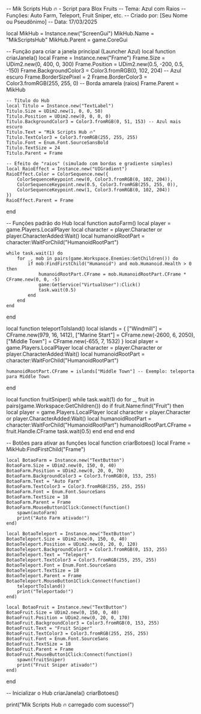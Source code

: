 -- Mik Scripts Hub 🔥 - Script para Blox Fruits
-- Tema: Azul com Raios
-- Funções: Auto Farm, Teleport, Fruit Sniper, etc.
-- Criado por: [Seu Nome ou Pseudônimo]
-- Data: 17/03/2025

local MikHub = Instance.new("ScreenGui")
MikHub.Name = "MikScriptsHub"
MikHub.Parent = game.CoreGui

-- Função para criar a janela principal (Launcher Azul)
local function criarJanela()
    local Frame = Instance.new("Frame")
    Frame.Size = UDim2.new(0, 400, 0, 300)
    Frame.Position = UDim2.new(0.5, -200, 0.5, -150)
    Frame.BackgroundColor3 = Color3.fromRGB(0, 102, 204) -- Azul escuro
    Frame.BorderSizePixel = 2
    Frame.BorderColor3 = Color3.fromRGB(255, 255, 0) -- Borda amarela (raios)
    Frame.Parent = MikHub
    
    -- Título do Hub
    local Titulo = Instance.new("TextLabel")
    Titulo.Size = UDim2.new(1, 0, 0, 50)
    Titulo.Position = UDim2.new(0, 0, 0, 0)
    Titulo.BackgroundColor3 = Color3.fromRGB(0, 51, 153) -- Azul mais escuro
    Titulo.Text = "Mik Scripts Hub 🔥"
    Titulo.TextColor3 = Color3.fromRGB(255, 255, 255)
    Titulo.Font = Enum.Font.SourceSansBold
    Titulo.TextSize = 24
    Titulo.Parent = Frame
    
    -- Efeito de "raios" (simulado com bordas e gradiente simples)
    local RaioEffect = Instance.new("UIGradient")
    RaioEffect.Color = ColorSequence.new({
        ColorSequenceKeypoint.new(0, Color3.fromRGB(0, 102, 204)),
        ColorSequenceKeypoint.new(0.5, Color3.fromRGB(255, 255, 0)),
        ColorSequenceKeypoint.new(1, Color3.fromRGB(0, 102, 204))
    })
    RaioEffect.Parent = Frame
end

-- Funções padrão do Hub
local function autoFarm()
    local player = game.Players.LocalPlayer
    local character = player.Character or player.CharacterAdded:Wait()
    local humanoidRootPart = character:WaitForChild("HumanoidRootPart")
    
    while task.wait(1) do
        for _, mob in pairs(game.Workspace.Enemies:GetChildren()) do
            if mob:FindFirstChild("Humanoid") and mob.Humanoid.Health > 0 then
                humanoidRootPart.CFrame = mob.HumanoidRootPart.CFrame * CFrame.new(0, 0, -5)
                game:GetService("VirtualUser"):Click()
                task.wait(0.5)
            end
        end
    end
end

local function teleportToIsland()
    local islands = {
        ["Windmill"] = CFrame.new(979, 16, 1412),
        ["Marine Start"] = CFrame.new(-2600, 6, 2050),
        ["Middle Town"] = CFrame.new(-655, 7, 1532)
    }
    local player = game.Players.LocalPlayer
    local character = player.Character or player.CharacterAdded:Wait()
    local humanoidRootPart = character:WaitForChild("HumanoidRootPart")
    
    humanoidRootPart.CFrame = islands["Middle Town"] -- Exemplo: teleporta para Middle Town
end

local function fruitSniper()
    while task.wait(1) do
        for _, fruit in pairs(game.Workspace:GetChildren()) do
            if fruit.Name:find("Fruit") then
                local player = game.Players.LocalPlayer
                local character = player.Character or player.CharacterAdded:Wait()
                local humanoidRootPart = character:WaitForChild("HumanoidRootPart")
                humanoidRootPart.CFrame = fruit.Handle.CFrame
                task.wait(0.5)
            end
        end
    end
end

-- Botões para ativar as funções
local function criarBotoes()
    local Frame = MikHub:FindFirstChild("Frame")
    
    local BotaoFarm = Instance.new("TextButton")
    BotaoFarm.Size = UDim2.new(0, 150, 0, 40)
    BotaoFarm.Position = UDim2.new(0, 20, 0, 70)
    BotaoFarm.BackgroundColor3 = Color3.fromRGB(0, 153, 255)
    BotaoFarm.Text = "Auto Farm"
    BotaoFarm.TextColor3 = Color3.fromRGB(255, 255, 255)
    BotaoFarm.Font = Enum.Font.SourceSans
    BotaoFarm.TextSize = 18
    BotaoFarm.Parent = Frame
    BotaoFarm.MouseButton1Click:Connect(function()
        spawn(autoFarm)
        print("Auto Farm ativado!")
    end)
    
    local BotaoTeleport = Instance.new("TextButton")
    BotaoTeleport.Size = UDim2.new(0, 150, 0, 40)
    BotaoTeleport.Position = UDim2.new(0, 20, 0, 120)
    BotaoTeleport.BackgroundColor3 = Color3.fromRGB(0, 153, 255)
    BotaoTeleport.Text = "Teleport"
    BotaoTeleport.TextColor3 = Color3.fromRGB(255, 255, 255)
    BotaoTeleport.Font = Enum.Font.SourceSans
    BotaoTeleport.TextSize = 18
    BotaoTeleport.Parent = Frame
    BotaoTeleport.MouseButton1Click:Connect(function()
        teleportToIsland()
        print("Teleportado!")
    end)
    
    local BotaoFruit = Instance.new("TextButton")
    BotaoFruit.Size = UDim2.new(0, 150, 0, 40)
    BotaoFruit.Position = UDim2.new(0, 20, 0, 170)
    BotaoFruit.BackgroundColor3 = Color3.fromRGB(0, 153, 255)
    BotaoFruit.Text = "Fruit Sniper"
    BotaoFruit.TextColor3 = Color3.fromRGB(255, 255, 255)
    BotaoFruit.Font = Enum.Font.SourceSans
    BotaoFruit.TextSize = 18
    BotaoFruit.Parent = Frame
    BotaoFruit.MouseButton1Click:Connect(function()
        spawn(fruitSniper)
        print("Fruit Sniper ativado!")
    end)
end

-- Inicializar o Hub
criarJanela()
criarBotoes()

print("Mik Scripts Hub 🔥 carregado com sucesso!")
